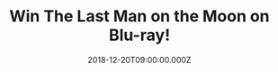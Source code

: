 ---
campaign-uuid: "c-4ed91b0a-e6f1-4b6c-b639-d0d6c7a7886c"
type: "Competition"
category: "Entertainment"
date: "2018-12-20T09:00:00.000Z"
end-date: "2019-01-20T23:59:00.000Z"
disable-form: false
is_promoted: false
has_entry_page: true
title: "Win The Last Man on the Moon on Blu-ray!"
competition-description: "<p>We have in our hands the movie everybody is talking about:\
  \ The Last Man on the Moon. The Last Man on the Moon is powered by the same adrenaline,\
  \ drama and raw emotions experienced by former NASA astronaut and Navy Captain Eugene\
  \ 'Gene' Cernan.</p>\n<p>Sure you won’t want to miss this amazing movie… enter below\
  \ for a chance to win!</p>\n"
hero-header: "Win The Last Man on the Moon on Blu-ray!"
terms-confirmation: "N/A"
banner-img: "https://assets.expresslyapp.com/asset-e4ed4433-3791-453d-b8ca-d12e0497a404.jpg"
logo-left-href: "http://club.expressly.io"
logo-left-image: "https://assets.expresslyapp.com/asset-621130e9-e9ea-4d22-895b-f1d2cb34b305.jpg"
logo-left-title: "Expressly Club"
bg-image-hero: "https://assets.expresslyapp.com/asset-fbec79ad-6b86-4a96-9426-fcfa1a04ccc2.jpg"
bg-image-first: "https://assets.expresslyapp.com/asset-a7cc2187-dfd2-418c-ae30-04edc7856e99.jpg"
section1-content: "<p>When Cernan became the last man to step off of the surface of\
  \ the moon in December 1972, he left his footprints and his daughter's initials\
  \ in the lunar dust. Only now is he ready to share his epic and deeply personal\
  \ story of fulfilment, love and loss.</p>\n<p>Five years in the making, the documentary\
  \ unveils a wealth of rare archival footage and takes Cernan back to the launch\
  \ pad at NASA Kennedy Space Center, to the Arlington National Cemetery, and to his\
  \ Texas ranch where he tries to find respite from a past that refuses to let him\
  \ go.</p>\n<p>The film features exclusive interviews with former astronauts, such\
  \ as Apollo 12 crew-members Alan Bean and Dick Gordon and Apollo 13 Commander Jim\
  \ Lovell, as well as NASA Flight Director Gene Kranz and Director of Flight Operations\
  \ Chris Kraft. Such an incredible movie you won’t want to miss. Enter the form below\
  \ for a chance to win and get ready to follow the story of Cernan now!</p>\n"
entry-title: "Win The Last Man on the Moon on Blu-ray!"
entry-content: "<p>Enter the draw to win The Last Man on the Moon on Blu-ray\nby completing\
  \ the form below before 23:59 on 20th of January 2019.</p>\n"
has-winner: false
prize-description: "The Last Man on the Moon on Blu-ray."
special-conditions: "This competition is also available on: https://aaa.nme.com/competitions/paul-last-man-on-the-moon\r\
  \n\r\n\r\nMultiple entries are allowed up to one every day."
country-restrictions:
- "GB"
---